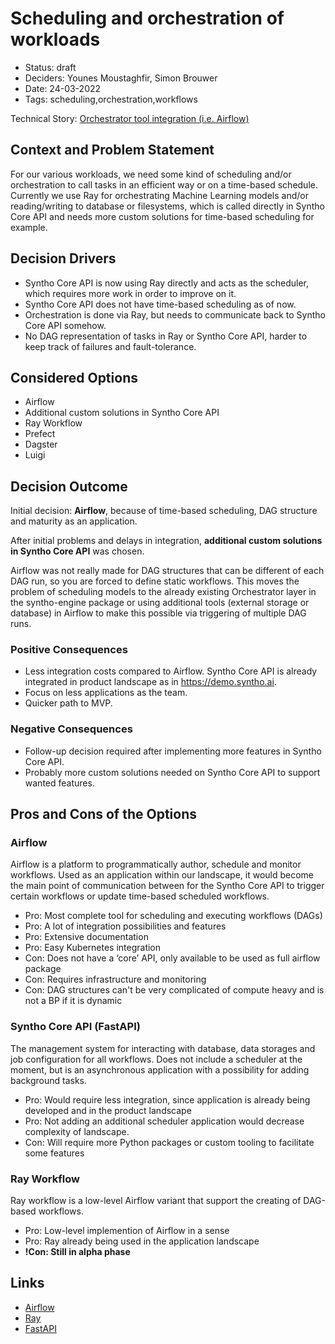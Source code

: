# Scheduling and orchestration of workloads

- Status: draft
- Deciders: Younes Moustaghfir, Simon Brouwer <!-- optional -->
- Date: 24-03-2022 <!-- optional. To customize the ordering without relying on Git creation dates and filenames -->
- Tags: scheduling,orchestration,workflows

Technical Story: [Orchestrator tool integration (i.e. Airflow)](https://dev.azure.com/syntho/Syntho%20Engine%20Core/_backlogs/backlog/Syntho%20Engine%20Core%20Team/Epics/?workitem=1575)

## Context and Problem Statement

For our various workloads, we need some kind of scheduling and/or orchestration to call tasks in an efficient way or on a time-based schedule. Currently we use Ray for orchestrating Machine Learning models and/or reading/writing to database or filesystems, which is called directly in Syntho Core API and needs more custom solutions for time-based scheduling for example.

## Decision Drivers <!-- optional -->

- Syntho Core API is now using Ray directly and acts as the scheduler, which requires more work in order to improve on it.
- Syntho Core API does not have time-based scheduling as of now.
- Orchestration is done via Ray, but needs to communicate back to Syntho Core API somehow.
- No DAG representation of tasks in Ray or Syntho Core API, harder to keep track of failures and fault-tolerance.

## Considered Options

- Airflow
- Additional custom solutions in Syntho Core API
- Ray Workflow
- Prefect
- Dagster
- Luigi

## Decision Outcome

Initial decision: **Airflow**, because of time-based scheduling, DAG structure and maturity as an application.

After initial problems and delays in integration, **additional custom solutions in Syntho Core API** was chosen.

Airflow was not really made for DAG structures that can be different of each DAG run, so you are forced to define static workflows. This moves the problem of scheduling models to the already existing Orchestrator layer in the syntho-engine package or using additional tools (external storage or database) in Airflow to make this possible via triggering of multiple DAG runs.

### Positive Consequences <!-- optional -->

- Less integration costs compared to Airflow. Syntho Core API is already integrated in product landscape as in https://demo.syntho.ai.
- Focus on less applications as the team.
- Quicker path to MVP.

### Negative Consequences <!-- optional -->

- Follow-up decision required after implementing more features in Syntho Core API.
- Probably more custom solutions needed on Syntho Core API to support wanted features.

## Pros and Cons of the Options <!-- optional -->

### Airflow

Airflow is a platform to programmatically author, schedule and monitor workflows. Used as an application within our landscape, it would become the main point of communication between for the Syntho Core API to trigger certain workflows or update time-based scheduled workflows.

- Pro: Most complete tool for scheduling and executing workflows (DAGs)
- Pro: A lot of integration possibilities and features
- Pro: Extensive documentation
- Pro: Easy Kubernetes integration
- Con: Does not have a ‘core’ API, only available to be used as full airflow package
- Con: Requires infrastructure and monitoring
- Con: DAG structures can't be very complicated of compute heavy and is not a BP if it is dynamic

### Syntho Core API (FastAPI)

The management system for interacting with database, data storages and job configuration for all workflows. Does not include a scheduler at the moment, but is an asynchronous application with a possibility for adding background tasks.

- Pro: Would require less integration, since application is already being developed and in the product landscape
- Pro: Not adding an additional scheduler application would decrease complexity of landscape.
- Con: Will require more Python packages or custom tooling to facilitate some features

### Ray Workflow

Ray workflow is a low-level Airflow variant that support the creating of DAG-based workflows. 

- Pro: Low-level implemention of Airflow in a sense
- Pro: Ray already being used in the application landscape
- **!Con: Still in alpha phase**

## Links <!-- optional -->

- [Airflow](https://airflow.apache.org/) <!-- example: Refined by [xxx](yyyymmdd-xxx.md) -->
- [Ray](https://www.ray.io/)
- [FastAPI](https://www.ray.io/)
